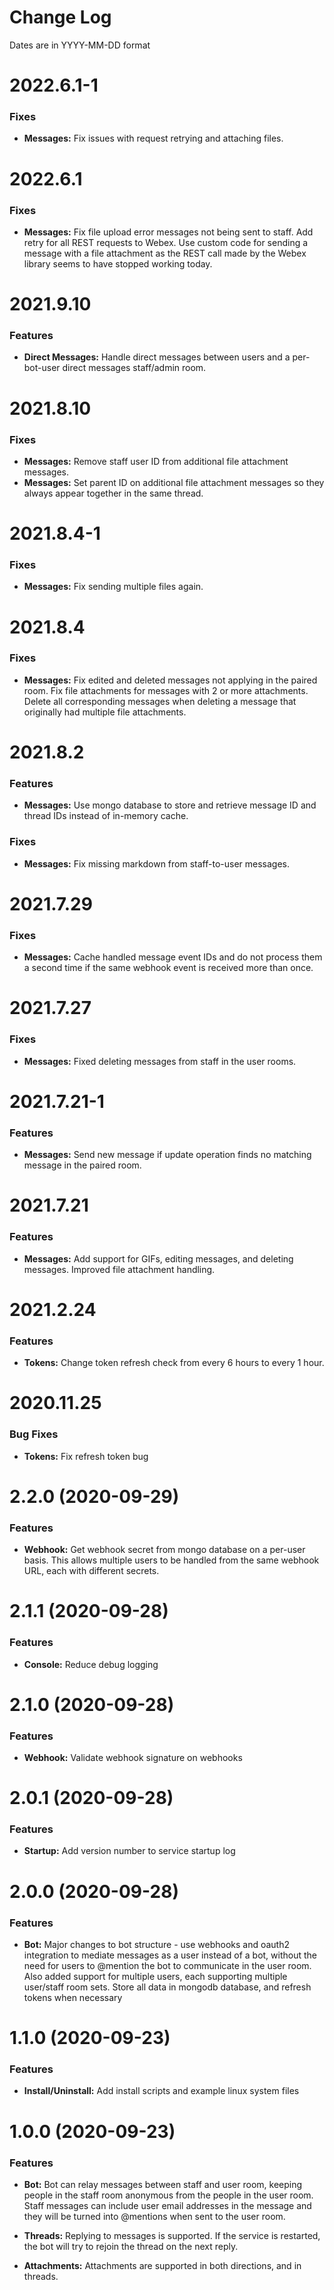# Change Log

Dates are in YYYY-MM-DD format


# 2022.6.1-1

### Fixes
* **Messages:** Fix issues with request retrying and attaching files.


# 2022.6.1

### Fixes
* **Messages:** Fix file upload error messages not being sent to staff. Add
retry for all REST requests to Webex. Use custom code for sending a message
with a file attachment as the REST call made by the Webex library seems to have
stopped working today.


# 2021.9.10

### Features
* **Direct Messages:** Handle direct messages between users and a per-bot-user
direct messages staff/admin room.


# 2021.8.10

### Fixes
* **Messages:** Remove staff user ID from additional file attachment messages.
* **Messages:** Set parent ID on additional file attachment messages so they
always appear together in the same thread.


# 2021.8.4-1

### Fixes
* **Messages:** Fix sending multiple files again.


# 2021.8.4

### Fixes
* **Messages:** Fix edited and deleted messages not applying in the paired room.
Fix file attachments for messages with 2 or more attachments.
Delete all corresponding messages when deleting a message that originally had
multiple file attachments.


# 2021.8.2

### Features
* **Messages:** Use mongo database to store and retrieve message ID and thread
IDs instead of in-memory cache.

### Fixes
* **Messages:** Fix missing markdown from staff-to-user messages.


# 2021.7.29

### Fixes

* **Messages:** Cache handled message event IDs and do not process them a
second time if the same webhook event is received more than once.


# 2021.7.27

### Fixes

* **Messages:** Fixed deleting messages from staff in the user rooms.


# 2021.7.21-1

### Features

* **Messages:** Send new message if update operation finds no matching message
in the paired room.


# 2021.7.21

### Features

* **Messages:** Add support for GIFs, editing messages, and deleting messages.
Improved file attachment handling.


# 2021.2.24

### Features

* **Tokens:** Change token refresh check from every 6 hours to every 1 hour.


# 2020.11.25

### Bug Fixes

* **Tokens:** Fix refresh token bug


# 2.2.0 (2020-09-29)

### Features

* **Webhook:** Get webhook secret from mongo database on a per-user basis. This
allows multiple users to be handled from the same webhook URL, each with
different secrets.


# 2.1.1 (2020-09-28)

### Features

* **Console:** Reduce debug logging


# 2.1.0 (2020-09-28)

### Features

* **Webhook:** Validate webhook signature on webhooks


# 2.0.1 (2020-09-28)

### Features

* **Startup:** Add version number to service startup log


# 2.0.0 (2020-09-28)

### Features

* **Bot:** Major changes to bot structure - use webhooks and oauth2 integration
to mediate messages as a user instead of a bot, without the need for users to
@mention the bot to communicate in the user room. Also added support for
multiple users, each supporting multiple user/staff room sets. Store all data
in mongodb database, and refresh tokens when necessary


# 1.1.0 (2020-09-23)

### Features

* **Install/Uninstall:** Add install scripts and example linux system files


# 1.0.0 (2020-09-23)

### Features

* **Bot:** Bot can relay messages between staff and user room, 
keeping people in the staff room anonymous from the people in the user room. 
Staff messages can include user email addresses in the message and they will be
turned into @mentions when sent to the user room.

* **Threads:** Replying to messages is supported. If the service is restarted,
the bot will try to rejoin the thread on the next reply.

* **Attachments:** Attachments are supported in both directions, and in threads.